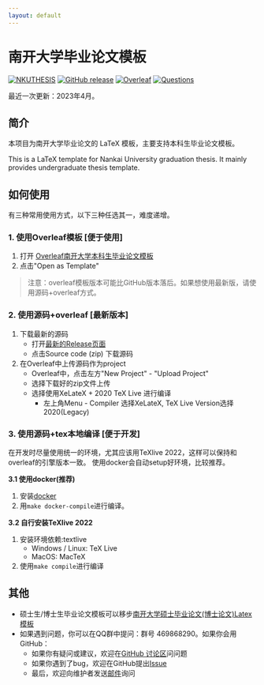 ```yaml
---
layout: default
---
```


# 南开大学毕业论文模板
[![NKUTHESIS](https://img.shields.io/badge/NKthesis-latex-blue.svg)](https://tr0py.github.io/NKU-thesis-template-2020/)
[![GitHub release](https://img.shields.io/github/release/Tr0py/NKU-thesis-template-2020.svg?label=version&style=popout)](https://github.com/Tr0py/NKU-thesis-template-2020/releases/latest)
[![Overleaf](https://img.shields.io/badge/Overleaf模板-green)](https://www.overleaf.com/latex/templates/nan-kai-da-xue-ben-ke-sheng-bi-ye-lun-wen-mo-ban-v1-dot-4/hdfqhtmmmdpv)
[![Questions](https://img.shields.io/badge/模板讨论&使用问题？-pink)](https://github.com/Tr0py/NKU-thesis-template-2020/discussions)

最近一次更新：2023年4月。

## 简介

本项目为南开大学毕业论文的 LaTeX 模板，主要支持本科生毕业论文模板。

This is a LaTeX template for Nankai University graduation thesis.
It mainly provides undergraduate thesis template.

## 如何使用

有三种常用使用方式，以下三种任选其一，难度递增。

### 1. 使用Overleaf模板 [便于使用]

1. 打开 [Overleaf南开大学本科生毕业论文模板](https://www.overleaf.com/latex/templates/nan-kai-da-xue-ben-ke-sheng-bi-ye-lun-wen-mo-ban-v1-dot-4/hdfqhtmmmdpv)
2. 点击"Open as Template"

> 注意：overleaf模板版本可能比GitHub版本落后。如果想使用最新版，请使用源码+overleaf方式。

### 2. 使用源码+overleaf [最新版本]

1. 下载最新的源码
	- 打开[最新的Release页面](https://github.com/Tr0py/NKU-thesis-template-2020/releases/latest)
	- 点击Source code (zip) 下载源码
2. 在Overleaf中上传源码作为project
	- Overleaf中，点击左方"New Project" - "Upload Project"
	- 选择下载好的zip文件上传
	- 选择使用XeLateX + 2020 TeX Live 进行编译
		- 左上角Menu - Compiler 选择XeLateX, TeX Live Version选择2020(Legacy)

### 3. 使用源码+tex本地编译 [便于开发]

在开发时尽量使用统一的环境，尤其应该用TeXlive 2022，这样可以保持和overleaf的引擎版本一致。
使用docker会自动setup好环境，比较推荐。

**3.1 使用docker(推荐)**
1. 安装[docker](https://docs.docker.com/engine/install/)
2. 用`make docker-compile`进行编译。

**3.2 自行安装TeXlive 2022**
1. 安装环境依赖:textlive
	- Windows / Linux: TeX Live
	- MacOS: MacTeX
3. 使用`make compile`进行编译


## 其他

- 硕士生/博士生毕业论文模板可以移步[南开大学硕士毕业论文(博士论文)Latex模板](https://nkthesis.newfuture.cc/)
- 如果遇到问题，你可以在QQ群中提问：群号 469868290。如果你会用GitHub：
	- 如果你有疑问或建议，欢迎在[GitHub 讨论区](https://github.com/Tr0py/NKU-thesis-template-2020/discussions)问问题
	- 如果你遇到了bug，欢迎在GitHub提出[Issue](https://github.com/Tr0py/NKU-thesis-template-2020/issues)
	- 最后，欢迎向维护者发送[邮件](https://github.com/tr0py/)询问
